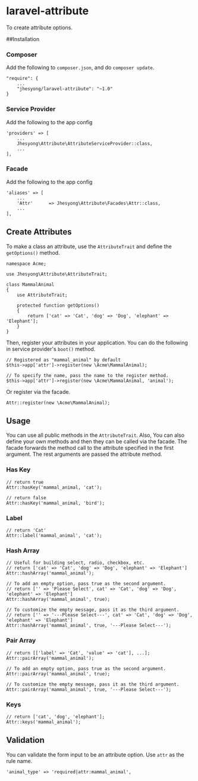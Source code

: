 # laravel-attribute
To create attribute options.

##Installation

### Composer
Add the following to `composer.json`, and do `composer update`.

    "require": {
        ...
        "jhesyong/laravel-attribute": "~1.0"
    }

### Service Provider
Add the following to the app config

    'providers' => [
        ...
        Jhesyong\Attribute\AttributeServiceProvider::class,
        ...
    ],

### Facade
Add the following to the app config

    'aliases' => [
        ...
        'Attr'      => Jhesyong\Attribute\Facades\Attr::class,
        ...
    ],

## Create Attributes
To make a class an attribute, use the `AttributeTrait` and define
the `getOptions()` method.

    namespace Acme;

    use Jhesyong\Attribute\AttributeTrait;

    class MammalAnimal
    {
        use AttributeTrait;

        protected function getOptions()
        {
            return ['cat' => 'Cat', 'dog' => 'Dog', 'elephant' => 'Elephant'];
        }
    }

Then, register your attributes in your application.
You can do the following in service provider's `boot()` method.

    // Registered as "mammal_animal" by default
    $this->app['attr']->register(new \Acme\MammalAnimal);

    // To specify the name, pass the name to the register method.
    $this->app['attr']->register(new \Acme\MammalAnimal, 'animal');

Or register via the facade.

    Attr::register(new \Acme\MammalAnimal);

## Usage
You can use all public methods in the `AttributeTrait`.
Also, You can also define your own methods and then they can be called via the facade.
The facade forwards the method call to the attribute specified in the first argument.
The rest arguments are passed the attribute method.

### Has Key
    // return true
    Attr::hasKey('mammal_animal, 'cat');

    // return false
    Attr::hasKey('mammal_animal, 'bird');

### Label
    // return 'Cat'
    Attr::label('mammal_animal', 'cat');

### Hash Array
    // Useful for building select, radio, checkbox, etc.
    // return ['cat' => 'Cat', 'dog' => 'Dog', 'elephant' => 'Elephant']
    Attr::hashArray('mammal_animal');

    // To add an empty option, pass true as the second argument.
    // return ['' => 'Please Select', cat' => 'Cat', 'dog' => 'Dog', 'elephant' => 'Elephant']
    Attr::hashArray('mammal_animal', true);

    // To customize the empty message, pass it as the third argument.
    // return ['' => '---Please Select---', cat' => 'Cat', 'dog' => 'Dog', 'elephant' => 'Elephant']
    Attr::hashArray('mammal_animal', true, '---Please Select---');

### Pair Array
    // return [['label' => 'Cat', 'value' => 'cat'], ...];
    Attr::pairArray('mammal_animal');

    // To add an empty option, pass true as the second argument.
    Attr::pairArray('mammal_animal', true);

    // To customize the empty message, pass it as the third argument.
    Attr::pairArray('mammal_animal', true, '---Please Select---');

### Keys
    // return ['cat', 'dog', 'elephant'];
    Attr::keys('mammal_animal');

## Validation
You can validate the form input to be an attribute option.
Use `attr` as the rule name.

    'animal_type' => 'required|attr:mammal_animal',

